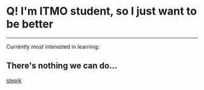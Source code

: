 # Q! I'm ITMO student, so I just want to be better
---------------------------------
Сurrently *most* interested in learning:

## There's nothing we can do...
[stepik](https://stepik.org/users/648975209/profile)

